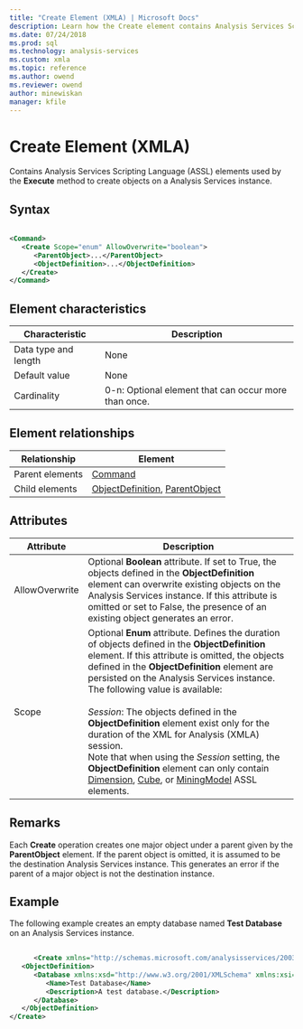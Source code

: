```yaml
---
title: "Create Element (XMLA) | Microsoft Docs"
description: Learn how the Create element contains Analysis Services Scripting Language (ASSL) elements used by the **Execute** method to create objects on a Analysis Services instance.
ms.date: 07/24/2018
ms.prod: sql
ms.technology: analysis-services
ms.custom: xmla
ms.topic: reference
ms.author: owend
ms.reviewer: owend
author: minewiskan
manager: kfile
---
```

# Create Element (XMLA)

  Contains Analysis Services Scripting Language (ASSL) elements used by the **Execute** method to create objects on a Analysis Services instance.  
  
## Syntax  
  
```xml  
  
<Command>  
   <Create Scope="enum" AllowOverwrite="boolean">  
      <ParentObject>...</ParentObject>  
      <ObjectDefinition>...</ObjectDefinition>  
   </Create>  
</Command>  
```  
  
## Element characteristics  
  
|Characteristic|Description|  
|--------------------|-----------------|  
|Data type and length|None|  
|Default value|None|  
|Cardinality|0-n: Optional element that can occur more than once.|  
  
## Element relationships  
  
|Relationship|Element|  
|------------------|-------------|  
|Parent elements|[Command](../xml-elements-properties/command-element-xmla.md)|  
|Child elements|[ObjectDefinition](../xml-elements-properties/objectdefinition-element-xmla.md), [ParentObject](../xml-elements-properties/parentobject-element-xmla.md)|  
  
## Attributes  
  
|Attribute|Description|  
|---------------|-----------------|  
|AllowOverwrite|Optional **Boolean** attribute. If set to True, the objects defined in the **ObjectDefinition** element can overwrite existing objects on the Analysis Services instance. If this attribute is omitted or set to False, the presence of an existing object generates an error.|  
|Scope|Optional **Enum** attribute. Defines the duration of objects defined in the **ObjectDefinition** element. If this attribute is omitted, the objects defined in the **ObjectDefinition** element are persisted on the Analysis Services instance. The following value is available:<br /><br /> *Session*: The objects defined in the **ObjectDefinition** element exist only for the duration of the XML for Analysis (XMLA) session.<br />                  Note that when using the *Session* setting, the **ObjectDefinition** element can only contain [Dimension](../../assl/objects/dimension-element-assl.md), [Cube](../../assl/objects/cube-element-assl.md), or [MiningModel](../../assl/objects/miningmodel-element-assl.md) ASSL elements.|  
  
## Remarks  
 Each **Create** operation creates one major object under a parent given by the **ParentObject** element. If the parent object is omitted, it is assumed to be the destination Analysis Services instance. This generates an error if the parent of a major object is not the destination instance.  
  
## Example  
 The following example creates an empty database named **Test Database** on an Analysis Services instance.  
  
```xml  
  
      <Create xmlns="http://schemas.microsoft.com/analysisservices/2003/engine">  
   <ObjectDefinition>  
      <Database xmlns:xsd="http://www.w3.org/2001/XMLSchema" xmlns:xsi="http://www.w3.org/2001/XMLSchema-instance">  
         <Name>Test Database</Name>  
         <Description>A test database.</Description>  
      </Database>  
   </ObjectDefinition>  
</Create>  
```